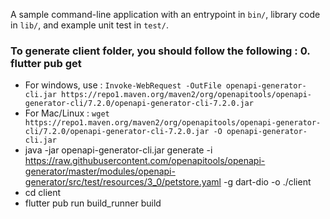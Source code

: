 A sample command-line application with an entrypoint in `bin/`, library code
in `lib/`, and example unit test in `test/`.

### To generate client folder, you should follow the following : 0. flutter pub get

- For windows, use :
  `Invoke-WebRequest -OutFile openapi-generator-cli.jar https://repo1.maven.org/maven2/org/openapitools/openapi-generator-cli/7.2.0/openapi-generator-cli-7.2.0.jar`
- For Mac/Linux :
  `wget https://repo1.maven.org/maven2/org/openapitools/openapi-generator-cli/7.2.0/openapi-generator-cli-7.2.0.jar -O openapi-generator-cli.jar`
- java -jar openapi-generator-cli.jar generate -i https://raw.githubusercontent.com/openapitools/openapi-generator/master/modules/openapi-generator/src/test/resources/3_0/petstore.yaml -g dart-dio -o ./client
- cd client
- flutter pub run build_runner build
